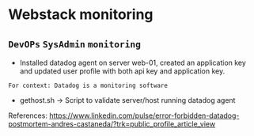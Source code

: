 # Webstack monitoring
## `DevOPs` `SysAdmin` `monitoring`

* Installed datadog agent on server web-01, created an application key and updated user profile with both api key and application key.

```
For context: Datadog is a monitoring software
```

* gethost.sh -> Script to validate server/host running datadog agent

References: https://www.linkedin.com/pulse/error-forbidden-datadog-postmortem-andres-castaneda/?trk=public_profile_article_view
